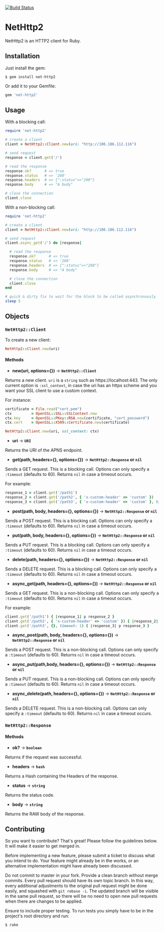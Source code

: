[![Build Status](https://travis-ci.org/ostinelli/net-http2.svg?branch=master)](https://travis-ci.org/ostinelli/net-http2)

# NetHttp2

NetHttp2 is an HTTP2 client for Ruby.


## Installation
Just install the gem:

```
$ gem install net-http2
```

Or add it to your Gemfile:

```ruby
gem 'net-http2'
```

## Usage

With a blocking call:
```ruby
require 'net-http2'

# create a client
client = NetHttp2::Client.new(uri: "http://106.186.112.116")

# send request
response = client.get('/')

# read the response
response.ok?      # => true
response.status   # => '200'
response.headers  # => {":status"=>"200"}
response.body     # => "A body"

# close the connection
client.close
```

With a non-blocking call:
```ruby
require 'net-http2'

# create a client
client = NetHttp2::Client.new(uri: "http://106.186.112.116")

# send request
client.async_get('/') do |response|

  # read the response
  response.ok?      # => true
  response.status   # => '200'
  response.headers  # => {":status"=>"200"}
  response.body     # => "A body"

  # close the connection
  client.close
end

# quick & dirty fix to wait for the block to be called asynchronously
sleep 5
```


## Objects

### `NetHttp2::Client`
To create a new client:

```ruby
NetHttp2::Client.new(uri)
```

#### Methods

 * **new(uri, options={})** → **`NetHttp2::Client`**

 Returns a new client. `uri` is a `string` such as https://localhost:443.
 The only current option is `:ssl_context`, in case the uri has an https scheme and you want your SSL client to use a custom context.

 For instance:

  ```ruby
  certificate = File.read("cert.pem")
  ctx         = OpenSSL::SSL::SSLContext.new
  ctx.key     = OpenSSL::PKey::RSA.new(certificate, "cert_password")
  ctx.cert    = OpenSSL::X509::Certificate.new(certificate)

  NetHttp2::Client.new(uri, ssl_context: ctx)
  ```

 * **uri** → **`URI`**

 Returns the URI of the APNS endpoint.

 * **get(path, headers={}, options={})** → **`NetHttp2::Response` or `nil`**

 Sends a GET request. This is a blocking call. Options can only specify a `:timeout` (defaults to 60).
 Returns `nil` in case a timeout occurs.

  For example:

  ```ruby
  response_1 = client.get('/path1')
  response_2 = client.get('/path2', { 'x-custom-header' => 'custom' })
  response_3 = client.get('/path3', { 'x-custom-header' => 'custom' }, timeout: 1)
  ```

 * **post(path, body, headers={}, options={})** → **`NetHttp2::Response` or `nil`**

 Sends a POST request. This is a blocking call. Options can only specify a `:timeout` (defaults to 60).
 Returns `nil` in case a timeout occurs.

 * **put(path, body, headers={}, options={})** → **`NetHttp2::Response` or `nil`**

 Sends a PUT request. This is a blocking call. Options can only specify a `:timeout` (defaults to 60).
 Returns `nil` in case a timeout occurs.

 * **delete(path, headers={}, options={})** → **`NetHttp2::Response` or `nil`**

 Sends a DELETE request. This is a blocking call. Options can only specify a `:timeout` (defaults to 60).
 Returns `nil` in case a timeout occurs.

 * **async_get(path, headers={}, options={})** → **`NetHttp2::Response` or `nil`**

 Sends a GET request. This is a non-blocking call. Options can only specify a `:timeout` (defaults to 60).
 Returns `nil` in case a timeout occurs.

  For example:

  ```ruby
  client.get('/path1') { |response_1| p response_2 }
  client.get('/path2', { 'x-custom-header' => 'custom' }) { |response_2| p response_2 }
  client.get('/path3', {}, timeout: 1) { |response_3| p response_3 }
  ```

 * **async_post(path, body, headers={}, options={})** → **`NetHttp2::Response` or `nil`**

 Sends a POST request. This is a non-blocking call. Options can only specify a `:timeout` (defaults to 60).
 Returns `nil` in case a timeout occurs.

 * **async_put(path,body, headers={}, options={})** → **`NetHttp2::Response` or `nil`**

 Sends a PUT request. This is a non-blocking call. Options can only specify a `:timeout` (defaults to 60).
 Returns `nil` in case a timeout occurs.

 * **async_delete(path, headers={}, options={})** → **`NetHttp2::Response` or `nil`**

 Sends a DELETE request. This is a non-blocking call. Options can only specify a `:timeout` (defaults to 60).
 Returns `nil` in case a timeout occurs.


### `NetHttp2::Response`

#### Methods

 * **ok?** → **`boolean`**

 Returns if the request was successful.

 * **headers** → **`hash`**

 Returns a Hash containing the Headers of the response.

 * **status** → **`string`**

 Returns the status code.

 * **body** → **`string`**

 Returns the RAW body of the response.


## Contributing
So you want to contribute? That's great! Please follow the guidelines below. It will make it easier to get merged in.

Before implementing a new feature, please submit a ticket to discuss what you intend to do. Your feature might already be in the works, or an alternative implementation might have already been discussed.

Do not commit to master in your fork. Provide a clean branch without merge commits. Every pull request should have its own topic branch. In this way, every additional adjustments to the original pull request might be done easily, and squashed with `git rebase -i`. The updated branch will be visible in the same pull request, so there will be no need to open new pull requests when there are changes to be applied.

Ensure to include proper testing. To run tests you simply have to be in the project's root directory and run:

```bash
$ rake
```
